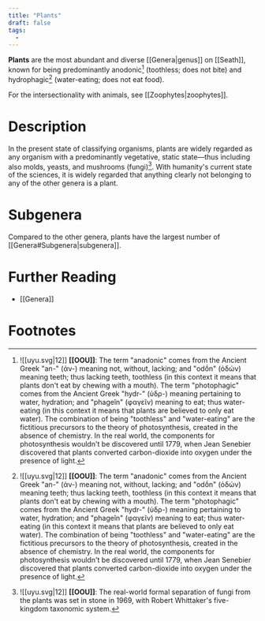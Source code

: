 ```yaml
---
title: "Plants"
draft: false
tags:
  - 
---
```


**Plants** are the most abundant and diverse [[Genera|genus]] on [[Seath]], known for being predominantly anodonic[^photo] (toothless; does not bite) and hydrophagic[^photo] (water-eating; does not eat food).

For the intersectionality with animals, see [[Zoophytes|zoophytes]].

# Description
In the present state of classifying organisms, plants are widely regarded as any organism with a predominantly vegetative, static state—thus including also molds, yeasts, and mushrooms (fungi)[^fungi]. With humanity's current state of the sciences, it is widely regarded that anything clearly not belonging to any of the other genera is a plant. 

# Subgenera
Compared to the other genera, plants have the largest number of [[Genera#Subgenera|subgenera]]. 




# Further Reading
- [[Genera]]

# Footnotes
[^photo]:![[uyu.svg|12]] **[[OOU]]**: The term "anadonic" comes from the Ancient Greek "an-" (ἀν-) meaning not, without, lacking; and "odṓn" (ὀδών) meaning teeth; thus lacking teeth, toothless (in this context it means that plants don't eat by chewing with a mouth). The term "photophagic" comes from the Ancient Greek "hydr-" (ὑδρ-) meaning pertaining to water, hydration; and "phageîn" (φαγεῖν) meaning to eat; thus water-eating (in this context it means that plants are believed to only eat water). The combination of being "toothless" and "water-eating" are the fictitious precursors to the theory of photosynthesis, created in the absence of chemistry. In the real world, the components for photosynthesis wouldn't be discovered until 1779, when Jean Senebier discovered that plants converted carbon-dioxide into oxygen under the presence of light.

[^fungi]: ![[uyu.svg|12]] **[[OOU]]**: The real-world formal separation of fungi from the plants was set in stone in 1969, with Robert Whittaker's five-kingdom taxonomic system.